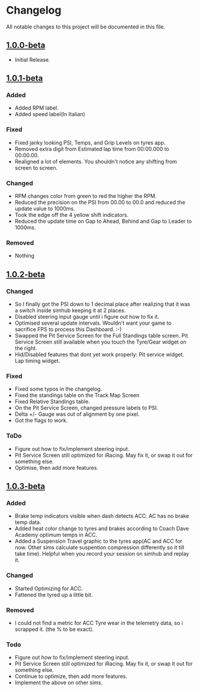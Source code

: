 # Changelog

All notable changes to this project will be documented in this file.

## [1.0.0-beta]

- Initial Release.

## [1.0.1-beta]

### Added

- Added RPM label.
- Added speed label(In Italian)

### Fixed

- Fixed janky looking PSI, Temps, and Grip Levels on tyres app.
- Removed extra digit from Estimated lap time from 00:00.000 to 00:00.00.
- Realigned a lot of elements. You shouldn't notice any shifting from screen to screen.

### Changed

- RPM changes color from green to red the higher the RPM.
- Reduced the precision on the PSI from 00.00 to 00.0 and reduced the update value to 1000ms.
- Took the edge off the 4 yellow shift indicators.
- Reduced the update time on Gap to Ahead, Behind and Gap to Leader to 1000ms.

### Removed

- Nothing

## [1.0.2-beta]

### Changed

- So I finally got the PSI down to 1 decimal place after realizing that it was a switch inside simhub keeping it at 2 places.
- Disabled steering input gauge until i figure out how to fix it.
- Optimised several update intervals. Wouldn't want your game to sacrifice FPS to process this Dashboard. :-)
- Swapped the Pit Service Screen for the Full Standings table screen. Pit Service Screen still available when you touch the Tyre/Gear widget on the right.
- Hid/Disabled features that dont yet work properly: Pit service widget. Lap timing widget.

### Fixed

- Fixed some typos in the changelog.
- Fixed the standings table on the Track Map Screen
- Fixed Relative Standings table.
- On the Pit Service Screen, changed pressure labels to PSI.
- Delta +/- Gauge was out of alignment by one pixel.
- Got the flags to work.

### ToDo

- Figure out how to fix/implement steering input.
- Pit Service Screen still optimized for iRacing. May fix it, or swap it out for something else.
- Optimise, then add more features.




## [1.0.3-beta]

### Added

- Brake temp indicators visible when dash detects ACC. AC has no brake temp data.
- Added heat color change to tyres and brakes according to Coach Dave Academy optimum temps in ACC.
- Added a Suspension Travel graphic to the tyres app(AC and ACC for now. Other sims calculate suspention compression differently so it till take time). Helpful when you record your session on simhub and replay it.

### Changed

- Started Optimizing for ACC.
- Fattened the tyred up a little bit. 
  
### Removed

- I could not find a metric for ACC Tyre wear in the telemetry data, so i scrapped it. (the % to be exact).

### Todo

- Figure out how to fix/implement steering input.
- Pit Service Screen still optimized for iRacing. May fix it, or swap it out for something else.
- Continue to optimize, then add more features.
- Implement the above on other sims. 


[1.0.0-beta]: https://github.com/lerontonge/Mission-Data-Dash-for-AC-ACC-AM2/releases/tag/v1.0.0-beta
[1.0.1-beta]: https://github.com/lerontonge/Mission-Data-Dash-for-AC-ACC-AM2/releases/tag/v1.0.1-beta
[1.0.2-beta]: https://github.com/lerontonge/Mission-Data-Dash-for-AC-ACC-AM2/releases/tag/v1.0.2-beta
[1.0.3-beta]: https://github.com/lerontonge/Mission-Data-Dash-for-AC-ACC-AM2/releases/tag/v1.0.3-beta